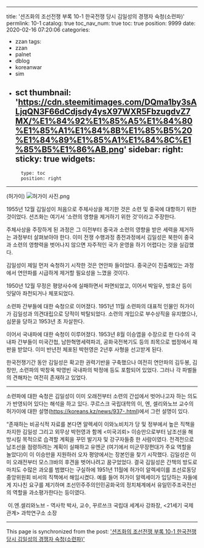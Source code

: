 
---
title: '션즈화의 조선전쟁 부록 10-1 한국전쟁 당시 김일성의 경쟁자 숙청(소련파)'
permlink: 10-1
catalog: true
toc_nav_num: true
toc: true
position: 9999
date: 2020-02-16 07:20:06
categories:
- zzan
tags:
- zzan
- palnet
- dblog
- koreanwar
- sim
- sct
thumbnail: 'https://cdn.steemitimages.com/DQma1by3sALjqQN3F66dCdjsdy4ysX97WXR5FbzugdvZ7MX/%E1%84%92%E1%85%A5%E1%84%80%E1%85%A1%E1%84%8B%E1%85%B5%20%E1%84%89%E1%85%A1%E1%84%8C%E1%85%B5%E1%86%AB.png'
sidebar:
    right:
        sticky: true
widgets:
    -
        type: toc
        position: right
---


(허가이)
![허가이 사진.png](https://cdn.steemitimages.com/DQma1by3sALjqQN3F66dCdjsdy4ysX97WXR5FbzugdvZ7MX/%E1%84%92%E1%85%A5%E1%84%80%E1%85%A1%E1%84%8B%E1%85%B5%20%E1%84%89%E1%85%A1%E1%84%8C%E1%85%B5%E1%86%AB.png)


1955년 12월 김일성이 처음으로 주체사상을 제기한 것은 소련 및 중국에 대항하기 위한 것이었다. 션즈화는 여기서 ‘소련의 영향을 제거하기 위한 것’이라고 주장한다. 

주체사상을 주장하게 된 과정은 그 이전부터 중국과 소련의 영향을 받은 세력을 제거하는 과정부터 살펴보아야 한다. 이미 전쟁 수행과정 종전과정에서 김일성은 북한이 중국과 소련의 영향력을 벗어나지 않으면 자주적인 국가 운영을 하기 어렵다는 것을 실감했다. 

김일성이 제일 먼저 숙청하기 시작한 것은 연안파 들이었다. 중국군이 진출해있는 과정에서 연안파를 시급하게 제거할 필요성을 느꼈을 것이다. 

1950년 12월 무정은 평양사수에 실패하면서 파면되었고, 이어서 박일우, 방호산 등이 잇달아 좌천되거나 체포되었다. 

소련파 간부들에 대한 숙청으로 이어졌다. 1951년 11월 소련파의 대표적 인물인 허가이가 김일성과 의견대립으로 당적이 박탈되었다. 소련의 개입으로 부수상직을 유지했으나, 심문을 당하고 1953년 초 자살한다. 

이어서 국내파에 대한 숙청이 이루어졌다. 1953년 8월 이승엽을 수장으로 한 다수의 국내파 간부들이 미국간첩, 남한혁명세력파괴, 공화국전복기도 등의 죄목으로 법정에서 재판을 받았다. 이미 반년전 체포된 박헌영은 2년후 사형을 선고받게 된다. 

한국전쟁기간 동안 김일성은 확고한 권력기반을 구축했으나 여전히 연안파의 김두봉, 김창만, 소련파의 박창옥 박영빈 국내파의 박정애 등도 포함되어 있었다. 그러나 각 파벌들의 견해차는 여전히 존재하고 있었다.

---
소련파에 대한 숙청은 김일성이 이미 오래전부터 소련의 간섭에서 벗어나고자 하는 의도가 반영되어 있다는 해석을 하고 있다. 쿠르스크 국립대학의 이, 엔, 셀리와노브 교수의 허가이에 대한 설명(https://koreans.kz/news/937-.html)에서 그런 설명이 있다.

“존재하는 비공식적 자료를 본다면 알렉세이 이와노비치가 당 및 정부에서 높은 직책을 차지한 김일성 그리고 외무상 박헌영과 함께 <미국괴뢰> 이승만으로부터 남조선을 해방시킬 목적으로 습격할 계획을 꾸민 발기자 및 강구자들중 한 사람이였다.
전격전으로 남조선을 점령하려는 계획이 실패하고 유엔군 (여기에서 미군무장편대가 주요 역할을 놀았다)이 이 이승만을 지원하러 오자 평양에서는 장본인을 찾기 시작했다. 김일성은 이미 오래전부터 모스크바의 후견을 벗어나려고 꿈구었었다. 결국 김일성은 간책의 방도로 마치도 수많은 과오를 범했다는 구실하에 1951년 11월에 허가이 알렉세이를 조선로동당 중앙위원회 비서의 직책에서 해임시켰다. 예를 들어 허가이 알렉세이가 입당하는 자들에게 지나친 요구를 제기하며 조선민주주의인민공화국의 정치체계에서 유일민주조국전선의 역할을 과소평가한다는 등이였다.

 이.엔.셀리와노브 - 역사학 박사, 교수,
꾸르쓰크 국립대 세계사 강좌장,
<21세기 국제관계> 과학연구소 소장 


- - -

This page is synchronized from the post: ['션즈화의 조선전쟁 부록 10-1 한국전쟁 당시 김일성의 경쟁자 숙청(소련파)'](https://steemit.com/@wisdomandjustice/10-1)
